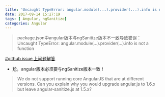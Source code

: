 ```yaml
---
title: 'Uncaught TypeError: angular.module(...).provider(...).info is not a function'
date: 2017-09-14 15:27:19
tags: [ Angular, ngSanitize]
categories: Angular
---
```


> package.json中angular版本与ngSanitize版本不一致导致错误：
> Uncaught TypeError: angular.module(...).provider(...).info is not a function

[#github issue 上问题解答](https://github.com/angular/angular.js/issues/15791)


* 尬，angular版本必须要与ngSanitize版本一致！

> We do not support running core AngularJS that are at different versions. Can you explain why you would upgrade angular.js to 1.6.x but leave angular-sanitize.js at 1.5.x?
